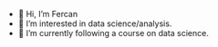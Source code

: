 - 👋 Hi, I’m Fercan
- 👀 I’m interested in data science/analysis.
- 🌱 I’m currently following a course on data science.

